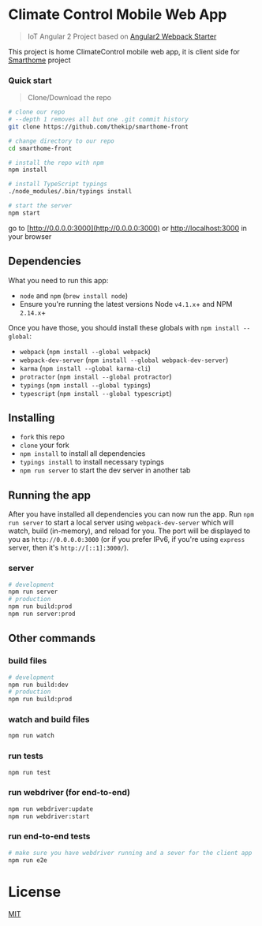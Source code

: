# Climate Control Mobile Web App


> IoT Angular 2 Project based on [Angular2 Webpack Starter](https://github.com/AngularClass/angular2-webpack-starter)

This project is home ClimateControl mobile web app, it is client side for [Smarthome](https://github.com/thekip/smarthome) project 

### Quick start
> Clone/Download the repo

```bash
# clone our repo
# --depth 1 removes all but one .git commit history
git clone https://github.com/thekip/smarthome-front

# change directory to our repo
cd smarthome-front

# install the repo with npm
npm install

# install TypeScript typings
./node_modules/.bin/typings install

# start the server
npm start
```
go to [http://0.0.0.0:3000](http://0.0.0.0:3000) or [http://localhost:3000](http://localhost:3000) in your browser


## Dependencies
What you need to run this app:
* `node` and `npm` (`brew install node`)
* Ensure you're running the latest versions Node `v4.1.x`+ and NPM `2.14.x`+

Once you have those, you should install these globals with `npm install --global`:
* `webpack` (`npm install --global webpack`)
* `webpack-dev-server` (`npm install --global webpack-dev-server`)
* `karma` (`npm install --global karma-cli`)
* `protractor` (`npm install --global protractor`)
* `typings` (`npm install --global typings`)
* `typescript` (`npm install --global typescript`)

## Installing
* `fork` this repo
* `clone` your fork
* `npm install` to install all dependencies
* `typings install` to install necessary typings
* `npm run server` to start the dev server in another tab

## Running the app
After you have installed all dependencies you can now run the app. Run `npm run server` to start a local server using `webpack-dev-server` which will watch, build (in-memory), and reload for you. The port will be displayed to you as `http://0.0.0.0:3000` (or if you prefer IPv6, if you're using `express` server, then it's `http://[::1]:3000/`).

### server
```bash
# development
npm run server
# production
npm run build:prod
npm run server:prod
```

## Other commands

### build files
```bash
# development
npm run build:dev
# production
npm run build:prod
```

### watch and build files
```bash
npm run watch
```

### run tests
```bash
npm run test
```

### run webdriver (for end-to-end)
```bash
npm run webdriver:update
npm run webdriver:start
```

### run end-to-end tests
```bash
# make sure you have webdriver running and a sever for the client app
npm run e2e
```

# License
 [MIT](/LICENSE)
